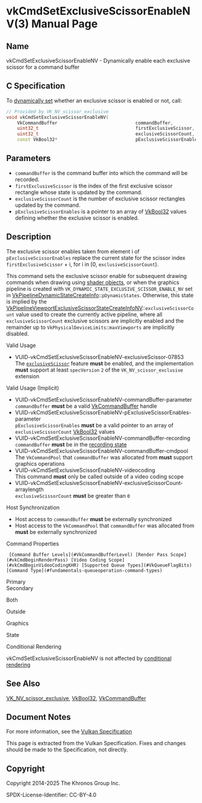 # vkCmdSetExclusiveScissorEnableNV(3) Manual Page

## Name

vkCmdSetExclusiveScissorEnableNV - Dynamically enable each exclusive scissor for a command buffer



## [](#_c_specification)C Specification

To [dynamically set](https://registry.khronos.org/vulkan/specs/latest/html/vkspec.html#pipelines-dynamic-state) whether an exclusive scissor is enabled or not, call:

```c++
// Provided by VK_NV_scissor_exclusive
void vkCmdSetExclusiveScissorEnableNV(
    VkCommandBuffer                             commandBuffer,
    uint32_t                                    firstExclusiveScissor,
    uint32_t                                    exclusiveScissorCount,
    const VkBool32*                             pExclusiveScissorEnables);
```

## [](#_parameters)Parameters

- `commandBuffer` is the command buffer into which the command will be recorded.
- `firstExclusiveScissor` is the index of the first exclusive scissor rectangle whose state is updated by the command.
- `exclusiveScissorCount` is the number of exclusive scissor rectangles updated by the command.
- `pExclusiveScissorEnables` is a pointer to an array of [VkBool32](https://registry.khronos.org/vulkan/specs/latest/man/html/VkBool32.html) values defining whether the exclusive scissor is enabled.

## [](#_description)Description

The exclusive scissor enables taken from element i of `pExclusiveScissorEnables` replace the current state for the scissor index `firstExclusiveScissor` + i, for i in [0, `exclusiveScissorCount`).

This command sets the exclusive scissor enable for subsequent drawing commands when drawing using [shader objects](https://registry.khronos.org/vulkan/specs/latest/html/vkspec.html#shaders-objects), or when the graphics pipeline is created with `VK_DYNAMIC_STATE_EXCLUSIVE_SCISSOR_ENABLE_NV` set in [VkPipelineDynamicStateCreateInfo](https://registry.khronos.org/vulkan/specs/latest/man/html/VkPipelineDynamicStateCreateInfo.html)::`pDynamicStates`. Otherwise, this state is implied by the [VkPipelineViewportExclusiveScissorStateCreateInfoNV](https://registry.khronos.org/vulkan/specs/latest/man/html/VkPipelineViewportExclusiveScissorStateCreateInfoNV.html)::`exclusiveScissorCount` value used to create the currently active pipeline, where all `exclusiveScissorCount` exclusive scissors are implicitly enabled and the remainder up to `VkPhysicalDeviceLimits`::`maxViewports` are implicitly disabled.

Valid Usage

- [](#VUID-vkCmdSetExclusiveScissorEnableNV-exclusiveScissor-07853)VUID-vkCmdSetExclusiveScissorEnableNV-exclusiveScissor-07853  
  The [`exclusiveScissor`](https://registry.khronos.org/vulkan/specs/latest/html/vkspec.html#features-exclusiveScissor) feature **must** be enabled, and the implementation **must** support at least `specVersion` `2` of the `VK_NV_scissor_exclusive` extension

Valid Usage (Implicit)

- [](#VUID-vkCmdSetExclusiveScissorEnableNV-commandBuffer-parameter)VUID-vkCmdSetExclusiveScissorEnableNV-commandBuffer-parameter  
  `commandBuffer` **must** be a valid [VkCommandBuffer](https://registry.khronos.org/vulkan/specs/latest/man/html/VkCommandBuffer.html) handle
- [](#VUID-vkCmdSetExclusiveScissorEnableNV-pExclusiveScissorEnables-parameter)VUID-vkCmdSetExclusiveScissorEnableNV-pExclusiveScissorEnables-parameter  
  `pExclusiveScissorEnables` **must** be a valid pointer to an array of `exclusiveScissorCount` [VkBool32](https://registry.khronos.org/vulkan/specs/latest/man/html/VkBool32.html) values
- [](#VUID-vkCmdSetExclusiveScissorEnableNV-commandBuffer-recording)VUID-vkCmdSetExclusiveScissorEnableNV-commandBuffer-recording  
  `commandBuffer` **must** be in the [recording state](#commandbuffers-lifecycle)
- [](#VUID-vkCmdSetExclusiveScissorEnableNV-commandBuffer-cmdpool)VUID-vkCmdSetExclusiveScissorEnableNV-commandBuffer-cmdpool  
  The `VkCommandPool` that `commandBuffer` was allocated from **must** support graphics operations
- [](#VUID-vkCmdSetExclusiveScissorEnableNV-videocoding)VUID-vkCmdSetExclusiveScissorEnableNV-videocoding  
  This command **must** only be called outside of a video coding scope
- [](#VUID-vkCmdSetExclusiveScissorEnableNV-exclusiveScissorCount-arraylength)VUID-vkCmdSetExclusiveScissorEnableNV-exclusiveScissorCount-arraylength  
  `exclusiveScissorCount` **must** be greater than `0`

Host Synchronization

- Host access to `commandBuffer` **must** be externally synchronized
- Host access to the `VkCommandPool` that `commandBuffer` was allocated from **must** be externally synchronized

Command Properties

     [Command Buffer Levels](#VkCommandBufferLevel) [Render Pass Scope](#vkCmdBeginRenderPass) [Video Coding Scope](#vkCmdBeginVideoCodingKHR) [Supported Queue Types](#VkQueueFlagBits) [Command Type](#fundamentals-queueoperation-command-types)

Primary  
Secondary

Both

Outside

Graphics

State

Conditional Rendering

vkCmdSetExclusiveScissorEnableNV is not affected by [conditional rendering](#drawing-conditional-rendering)

## [](#_see_also)See Also

[VK\_NV\_scissor\_exclusive](https://registry.khronos.org/vulkan/specs/latest/man/html/VK_NV_scissor_exclusive.html), [VkBool32](https://registry.khronos.org/vulkan/specs/latest/man/html/VkBool32.html), [VkCommandBuffer](https://registry.khronos.org/vulkan/specs/latest/man/html/VkCommandBuffer.html)

## [](#_document_notes)Document Notes

For more information, see the [Vulkan Specification](https://registry.khronos.org/vulkan/specs/latest/html/vkspec.html#vkCmdSetExclusiveScissorEnableNV)

This page is extracted from the Vulkan Specification. Fixes and changes should be made to the Specification, not directly.

## [](#_copyright)Copyright

Copyright 2014-2025 The Khronos Group Inc.

SPDX-License-Identifier: CC-BY-4.0